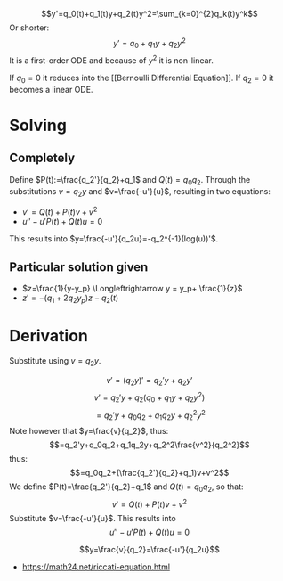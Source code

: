 

$$y'=q_0(t)+q_1(t)y+q_2(t)y^2=\sum_{k=0}^{2}q_k(t)y^k$$
Or shorter: $$y'=q_0+q_1y+q_2y^2$$
It is a first-order ODE and because of $y^2$ it is non-linear.

If $q_0=0$ it reduces into the [[Bernoulli Differential Equation]]. If $q_2=0$ it becomes a linear ODE.
# Solving
## Completely
Define $P(t):=\frac{q_2'}{q_2}+q_1$ and $Q(t)=q_0q_2$. Through the substitutions $v=q_2y$ and $v=\frac{-u'}{u}$, resulting in two equations:
- $v'=Q(t)+P(t)v+v^2$
- $u''-u'P(t)+Q(t)u=0$

This results into $y=\frac{-u'}{q_2u}=-q_2^{-1}(log(u))'$.
## Particular solution given
- $z=\frac{1}{y-y_p} \Longleftrightarrow y = y_p+ \frac{1}{z}$
- $z'=-(q_1+2q_2y_p)z-q_2(t)$

# Derivation
Substitute using $v=q_2y$. 

$$v'=(q_2y)'=q_2'y+q_2y'$$
$$v'=q_2'y+q_2(q_0+q_1y+q_2y^2)$$
$$=q_2'y+q_0q_2+q_1q_2y+q_2^2y^2$$
Note however that $y=\frac{v}{q_2}$, thus: $$=q_2'y+q_0q_2+q_1q_2y+q_2^2\frac{v^2}{q_2^2}$$
thus: $$=q_0q_2+(\frac{q_2'}{q_2}+q_1)v+v^2$$
We define $P(t)=\frac{q_2'}{q_2}+q_1$ and $Q(t)=q_0q_2$, so that: $$v'=Q(t)+P(t)v+v^2$$
Substitute $v=\frac{-u'}{u}$. This results into $$u''-u'P(t)+Q(t)u=0$$


$$y=\frac{v}{q_2}=\frac{-u'}{q_2u}$$

- https://math24.net/riccati-equation.html